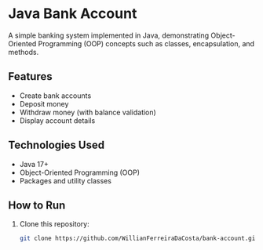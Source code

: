 # Java Bank Account

A simple banking system implemented in Java, demonstrating Object-Oriented Programming (OOP) concepts such as classes, encapsulation, and methods.

##  Features
- Create bank accounts
- Deposit money
- Withdraw money (with balance validation)
- Display account details

##  Technologies Used
- Java 17+
- Object-Oriented Programming (OOP)
- Packages and utility classes

##  How to Run
1. Clone this repository:
   ```bash
   git clone https://github.com/WillianFerreiraDaCosta/bank-account.git

